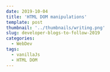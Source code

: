 ```yaml
---
date: 2019-10-04
title: 'HTML DOM manipulations'
template: post
thumbnail: '../thumbnails/writing.png'
slug: developer-blogs-to-follow-2019
categories:
  - WebDev
tags:
  - vanillaJs
  - HTML DOM
---
```



